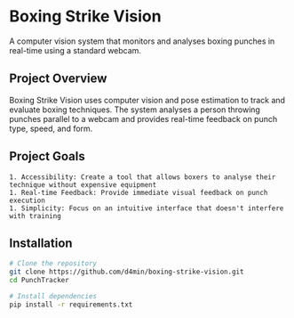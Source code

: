 # Boxing Strike Vision

A computer vision system that monitors and analyses boxing punches in real-time using a standard webcam.

## Project Overview

Boxing Strike Vision uses computer vision and pose estimation to track and evaluate boxing techniques. The system analyses a person throwing punches parallel to a webcam and provides real-time feedback on punch type, speed, and form.

## Project Goals

    1. Accessibility: Create a tool that allows boxers to analyse their technique without expensive equipment
    1. Real-time Feedback: Provide immediate visual feedback on punch execution
    1. Simplicity: Focus on an intuitive interface that doesn't interfere with training

## Installation 

```bash
# Clone the repository
git clone https://github.com/d4min/boxing-strike-vision.git
cd PunchTracker

# Install dependencies
pip install -r requirements.txt
```

